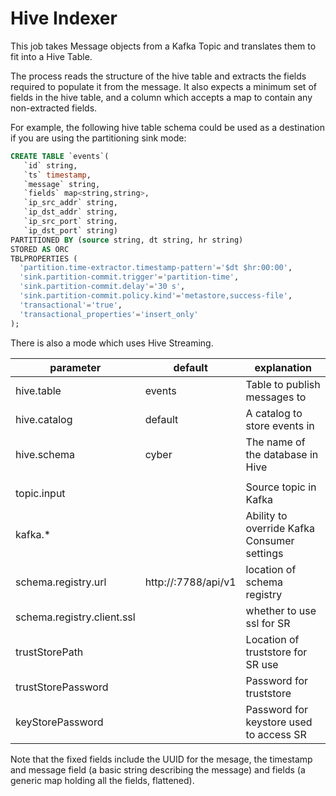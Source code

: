 # Hive Indexer

This job takes Message objects from a Kafka Topic and translates them to fit into a Hive Table.

The process reads the structure of the hive table and extracts the fields required to populate it from the message. It also expects a minimum set of fields in the hive table, and a column which accepts a map to contain any non-extracted fields.

For example, the following hive table schema could be used as a destination if you are using the partitioning sink mode:
```SQL
CREATE TABLE `events`(                    
   `id` string,                                     
   `ts` timestamp,                                  
   `message` string,                                
   `fields` map<string,string>,                     
   `ip_src_addr` string,                            
   `ip_dst_addr` string,                            
   `ip_src_port` string,                          
   `ip_dst_port` string)
PARTITIONED BY (source string, dt string, hr string) 
STORED AS ORC
TBLPROPERTIES (
  'partition.time-extractor.timestamp-pattern'='$dt $hr:00:00',
  'sink.partition-commit.trigger'='partition-time',
  'sink.partition-commit.delay'='30 s',
  'sink.partition-commit.policy.kind'='metastore,success-file',
  'transactional'='true',
  'transactional_properties'='insert_only'
);

```

There is also a mode which uses Hive Streaming.

| parameter | default | explanation |
| --- | --- | --- |
| hive.table | events | Table to publish messages to |
| hive.catalog | default | A catalog to store events in |
| hive.schema | cyber | The name of the database in Hive |
|||
| topic.input || Source topic in Kafka |
| kafka.*|| Ability to override Kafka Consumer settings |
| schema.registry.url|http://<schema-regsitry-host>:7788/api/v1| location of schema registry|
| schema.registry.client.ssl|| whether to use ssl for SR |
| trustStorePath|| Location of truststore for SR use |
| trustStorePassword|| Password for truststore |
| keyStorePassword|| Password for keystore used to access SR |

Note that the fixed fields include the UUID for the mesage, the timestamp and message field (a basic string describing the message) and fields (a generic map holding all the fields, flattened).
